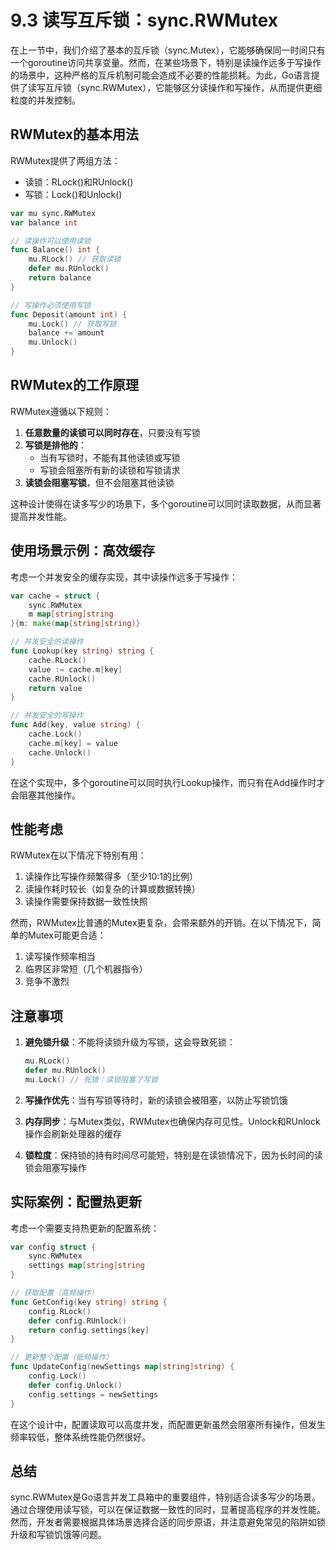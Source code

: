 # 9.3 读写互斥锁：sync.RWMutex

在上一节中，我们介绍了基本的互斥锁（sync.Mutex），它能够确保同一时间只有一个goroutine访问共享变量。然而，在某些场景下，特别是读操作远多于写操作的场景中，这种严格的互斥机制可能会造成不必要的性能损耗。为此，Go语言提供了读写互斥锁（sync.RWMutex），它能够区分读操作和写操作，从而提供更细粒度的并发控制。

## RWMutex的基本用法

RWMutex提供了两组方法：
- 读锁：RLock()和RUnlock()
- 写锁：Lock()和Unlock()

```go
var mu sync.RWMutex
var balance int

// 读操作可以使用读锁
func Balance() int {
    mu.RLock() // 获取读锁
    defer mu.RUnlock()
    return balance
}

// 写操作必须使用写锁
func Deposit(amount int) {
    mu.Lock() // 获取写锁
    balance += amount
    mu.Unlock()
}
```

## RWMutex的工作原理

RWMutex遵循以下规则：
1. **任意数量的读锁可以同时存在**，只要没有写锁
2. **写锁是排他的**：
   - 当有写锁时，不能有其他读锁或写锁
   - 写锁会阻塞所有新的读锁和写锁请求
3. **读锁会阻塞写锁**，但不会阻塞其他读锁

这种设计使得在读多写少的场景下，多个goroutine可以同时读取数据，从而显著提高并发性能。

## 使用场景示例：高效缓存

考虑一个并发安全的缓存实现，其中读操作远多于写操作：

```go
var cache = struct {
    sync.RWMutex
    m map[string]string
}{m: make(map[string]string)}

// 并发安全的读操作
func Lookup(key string) string {
    cache.RLock()
    value := cache.m[key]
    cache.RUnlock()
    return value
}

// 并发安全的写操作
func Add(key, value string) {
    cache.Lock()
    cache.m[key] = value
    cache.Unlock()
}
```

在这个实现中，多个goroutine可以同时执行Lookup操作，而只有在Add操作时才会阻塞其他操作。

## 性能考虑

RWMutex在以下情况下特别有用：
1. 读操作比写操作频繁得多（至少10:1的比例）
2. 读操作耗时较长（如复杂的计算或数据转换）
3. 读操作需要保持数据一致性快照

然而，RWMutex比普通的Mutex更复杂，会带来额外的开销。在以下情况下，简单的Mutex可能更合适：
1. 读写操作频率相当
2. 临界区非常短（几个机器指令）
3. 竞争不激烈

## 注意事项

1. **避免锁升级**：不能将读锁升级为写锁，这会导致死锁：
   ```go
   mu.RLock()
   defer mu.RUnlock()
   mu.Lock() // 死锁：读锁阻塞了写锁
   ```

2. **写操作优先**：当有写锁等待时，新的读锁会被阻塞，以防止写锁饥饿

3. **内存同步**：与Mutex类似，RWMutex也确保内存可见性。Unlock和RUnlock操作会刷新处理器的缓存

4. **锁粒度**：保持锁的持有时间尽可能短，特别是在读锁情况下，因为长时间的读锁会阻塞写操作

## 实际案例：配置热更新

考虑一个需要支持热更新的配置系统：

```go
var config struct {
    sync.RWMutex
    settings map[string]string
}

// 获取配置（高频操作）
func GetConfig(key string) string {
    config.RLock()
    defer config.RUnlock()
    return config.settings[key]
}

// 更新整个配置（低频操作）
func UpdateConfig(newSettings map[string]string) {
    config.Lock()
    defer config.Unlock()
    config.settings = newSettings
}
```

在这个设计中，配置读取可以高度并发，而配置更新虽然会阻塞所有操作，但发生频率较低，整体系统性能仍然很好。

## 总结

sync.RWMutex是Go语言并发工具箱中的重要组件，特别适合读多写少的场景。通过合理使用读写锁，可以在保证数据一致性的同时，显著提高程序的并发性能。然而，开发者需要根据具体场景选择合适的同步原语，并注意避免常见的陷阱如锁升级和写锁饥饿等问题。
